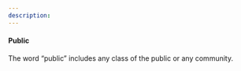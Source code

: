 ```yaml
---
description: 
---
```


#### Public
<div style="text-align: justify">

The word “public” includes any class of the public or any community.

<div>

